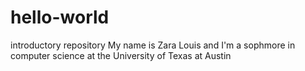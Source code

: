 # hello-world
introductory repository 
My name is Zara Louis and I'm a sophmore in computer science at the University of Texas at Austin

